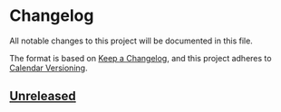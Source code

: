 # Changelog

All notable changes to this project will be documented in this file.

The format is based on [Keep a Changelog](https://keepachangelog.com/en/1.0.0/),
and this project adheres to [Calendar Versioning](https://calver.org/overview.html).

## [Unreleased]

[Unreleased]: https://github.com/Flawless-Workflow/flawless-django-quickstart/master
